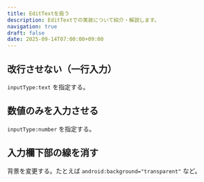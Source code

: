 ```yaml
---
title: EditTextを扱う
description: EditTextでの実装について紹介・解説します。
navigation: true
draft: false
date: 2025-09-14T07:00:00+09:00
---
```


## 改行させない（一行入力）

`inputType:text` を指定する。

## 数値のみを入力させる

`inputType:number` を指定する。

## 入力欄下部の線を消す

背景を変更する。たとえば `android:background="transparent"` など。